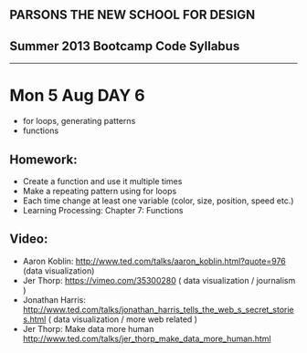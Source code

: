 ## PARSONS THE NEW SCHOOL FOR DESIGN
## Summer 2013 Bootcamp Code Syllabus
-------------------------------------------------------------------

# Mon 5 Aug DAY 6

* for loops, generating patterns
* functions

## Homework:
* Create a function and use it multiple times
* Make a repeating pattern using for loops
* Each time change at least one variable (color, size, position, speed etc.)
* Learning Processing: Chapter 7: Functions 


## Video:
* Aaron Koblin: http://www.ted.com/talks/aaron_koblin.html?quote=976 (data visualization)
* Jer Thorp: https://vimeo.com/35300280 ( data visualization / journalism )
* Jonathan Harris:  http://www.ted.com/talks/jonathan_harris_tells_the_web_s_secret_stories.html ( data visualization / more web related )
* Jer Thorp: Make data more human
http://www.ted.com/talks/jer_thorp_make_data_more_human.html
